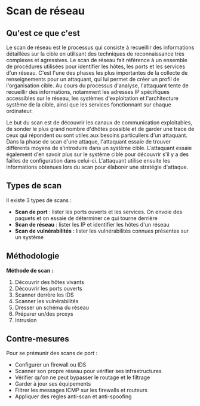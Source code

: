 # Scan de réseau

## Qu'est ce que c'est

Le scan de réseau est le processus qui consiste à recueillir des informations détaillées sur la cible en utilisant des techniques de reconnaissance très complexes et agressives. Le scan de réseau fait référence à un ensemble de procédures utilisées pour identifier les hôtes, les ports et les services d'un réseau. C'est l'une des phases les plus importantes de la collecte de renseignements pour un attaquant, qui lui permet de créer un profil de l'organisation cible. Au cours du processus d'analyse, l'attaquant tente de recueillir des informations, notamment les adresses IP spécifiques accessibles sur le réseau, les systèmes d'exploitation et l'architecture système de la cible, ainsi que les services fonctionnant sur chaque ordinateur.

Le but du scan est de découvrir les canaux de communication exploitables, de sonder le plus grand nombre d'dhôtes possible et de garder une trace de ceux qui répondent ou sont utiles aux besoins particuliers d'un attaquant. Dans la phase de scan d'une attaque, l'attaquant essaie de trouver différents moyens de s'introduire dans un système cible. L'attaquant essaie également d'en savoir plus sur le système cible pour découvrir s'il y a des failles de configuration dans celui-ci. L'attaquant utilise ensuite les informations obtenues lors du scan pour élaborer une stratégie d'attaque.

## Types de scan

Il existe 3 types de scans :

* **Scan de port** : lister les ports ouverts et les services. On envoie des paquets et on essaie de déterminer ce qui tourne derrière
* **Scan de réseau** : lister les IP et identifier les hôtes d'un réseau
* **Scan de vulnérabilités** : lister les vulnérabilités connues présentes sur un système

## Méthodologie

**Méthode de scan :**  
  
1. Découvrir des hôtes vivants
2. Découvrir les ports ouverts
3. Scanner derrère les IDS
4. Scanner les vulnérabilités
5. Dresser un schéma du réseau
6. Préparer un/des proxys
7. Intrusion

## Contre-mesures

Pour se prémunir des scans de port :  

* Configurer un firewall ou IDS
* Scanner son propre réseau pour vérifier ses infrastructures
* Vérifier qu'on ne peut bypasser le routage et le filtrage
* Garder à jour ses équipements
* Filtrer les messages ICMP sur les firewalls et routeurs
* Appliquer des règles anti-scan et anti-spoofing